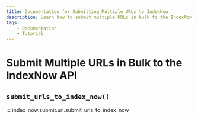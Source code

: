```yaml
---
title: Documentation for Submitting Multiple URLs to IndexNow
description: Learn how to submit multiple URLs in bulk to the IndexNow API.
tags:
    - Documentation
    - Tutorial
---
```



# Submit Multiple URLs in Bulk to the IndexNow API
## `submit_urls_to_index_now()`

::: index_now.submit.url.submit_urls_to_index_now
